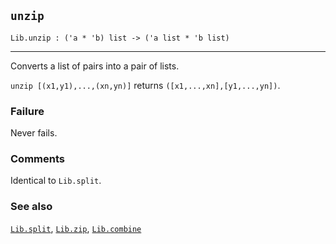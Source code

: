 ## `unzip`

``` hol4
Lib.unzip : ('a * 'b) list -> ('a list * 'b list)
```

------------------------------------------------------------------------

Converts a list of pairs into a pair of lists.

`unzip [(x1,y1),...,(xn,yn)]` returns `([x1,...,xn],[y1,...,yn])`.

### Failure

Never fails.

### Comments

Identical to `Lib.split`.

### See also

[`Lib.split`](#Lib.split), [`Lib.zip`](#Lib.zip),
[`Lib.combine`](#Lib.combine)
